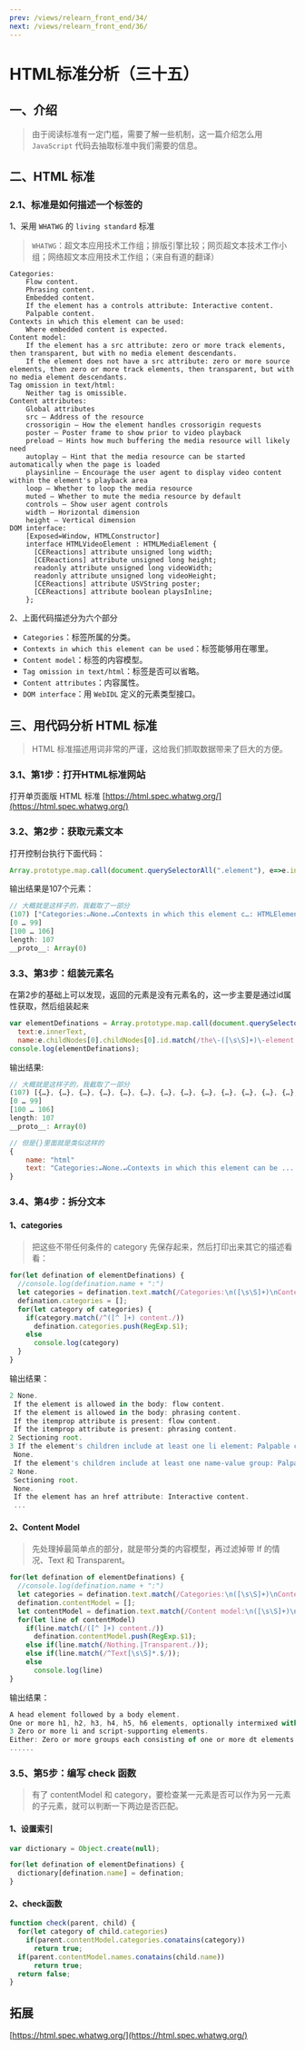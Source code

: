 ```yaml
---
prev: /views/relearn_front_end/34/
next: /views/relearn_front_end/36/
---
```

# HTML标准分析（三十五）

## 一、介绍

> 由于阅读标准有一定门槛，需要了解一些机制，这一篇介绍怎么用 `JavaScript` 代码去抽取标准中我们需要的信息。

## 二、HTML 标准

### 2.1、标准是如何描述一个标签的

1、采用 `WHATWG` 的 `living standard` 标准

> `WHATWG`：超文本应用技术工作组；排版引擎比较；网页超文本技术工作小组；网络超文本应用技术工作组；（来自有道的翻译）

```
Categories:
    Flow content.
    Phrasing content.
    Embedded content.
    If the element has a controls attribute: Interactive content.
    Palpable content.
Contexts in which this element can be used:
    Where embedded content is expected.
Content model:
    If the element has a src attribute: zero or more track elements, then transparent, but with no media element descendants.
    If the element does not have a src attribute: zero or more source elements, then zero or more track elements, then transparent, but with no media element descendants.
Tag omission in text/html:
    Neither tag is omissible.
Content attributes:
    Global attributes
    src — Address of the resource
    crossorigin — How the element handles crossorigin requests
    poster — Poster frame to show prior to video playback
    preload — Hints how much buffering the media resource will likely need
    autoplay — Hint that the media resource can be started automatically when the page is loaded
    playsinline — Encourage the user agent to display video content within the element's playback area
    loop — Whether to loop the media resource
    muted — Whether to mute the media resource by default
    controls — Show user agent controls
    width — Horizontal dimension
    height — Vertical dimension
DOM interface:
    [Exposed=Window, HTMLConstructor]
    interface HTMLVideoElement : HTMLMediaElement {
      [CEReactions] attribute unsigned long width;
      [CEReactions] attribute unsigned long height;
      readonly attribute unsigned long videoWidth;
      readonly attribute unsigned long videoHeight;
      [CEReactions] attribute USVString poster;
      [CEReactions] attribute boolean playsInline;
    };
```

2、上面代码描述分为六个部分

- `Categories`：标签所属的分类。
- `Contexts in which this element can be used`：标签能够用在哪里。
- `Content model`：标签的内容模型。
- `Tag omission in text/html`：标签是否可以省略。
- `Content attributes`：内容属性。
- `DOM interface`：用 `WebIDL` 定义的元素类型接口。

## 三、用代码分析 HTML 标准

> HTML 标准描述用词非常的严谨，这给我们抓取数据带来了巨大的方便。

### 3.1、第1步：打开HTML标准网站

打开单页面版 HTML 标准 [https://html.spec.whatwg.org/](https://html.spec.whatwg.org/)

### 3.2、第2步：获取元素文本

打开控制台执行下面代码：

```js
Array.prototype.map.call(document.querySelectorAll(".element"), e=>e.innerText);
```

输出结果是107个元素：

```js
// 大概就是这样子的，我截取了一部分
(107) ["Categories:↵None.↵Contexts in which this element c…: HTMLElement {↵  // also has obsolete members↵};", "Categories:↵None.↵Contexts in which this element c…ctor]↵interface HTMLHeadElement : HTMLElement {};", "Categories:↵Metadata content.↵Contexts in which th…nt {↵  [CEReactions] attribute DOMString text;↵};", …]
[0 … 99]
[100 … 106]
length: 107
__proto__: Array(0)
```

### 3.3、第3步：组装元素名

在第2步的基础上可以发现，返回的元素是没有元素名的，这一步主要是通过id属性获取，然后组装起来

```js
var elementDefinations = Array.prototype.map.call(document.querySelectorAll(".element"), e => ({
  text:e.innerText,
  name:e.childNodes[0].childNodes[0].id.match(/the\-([\s\S]+)\-element:/)?RegExp.$1:null}));
console.log(elementDefinations);
```

输出结果:

```js
// 大概就是这样子的，我截取了一部分
(107) [{…}, {…}, {…}, {…}, {…}, {…}, {…}, {…}, {…}, {…}, {…}, {…}, {…}, {…}, {…}, {…}, {…}, {…}, {…}, {…}, {…}, {…}, {…}, …]
[0 … 99]
[100 … 106]
length: 107
__proto__: Array(0)

// 但是{}里面就是类似这样的
{
    name: "html"
    text: "Categories:↵None.↵Contexts in which this element can be ....."
}
```

### 3.4、第4步：拆分文本

#### 1、categories

> 把这些不带任何条件的 category 先保存起来，然后打印出来其它的描述看看：

```js
for(let defination of elementDefinations) {
  //console.log(defination.name + ":")
  let categories = defination.text.match(/Categories:\n([\s\S]+)\nContexts in which this element can be used:/)[1].split("\n");
  defination.categories = [];
  for(let category of categories) {
    if(category.match(/^([^ ]+) content./))
      defination.categories.push(RegExp.$1);
    else
      console.log(category)  
  }
}
```

输出结果：

```js
2 None.
 If the element is allowed in the body: flow content.
 If the element is allowed in the body: phrasing content.
 If the itemprop attribute is present: flow content.
 If the itemprop attribute is present: phrasing content.
2 Sectioning root.
3 If the element's children include at least one li element: Palpable content.
 None.
 If the element's children include at least one name-value group: Palpable content.
2 None.
 Sectioning root.
 None.
 If the element has an href attribute: Interactive content.
 ...
```

#### 2、Content Model

> 先处理掉最简单点的部分，就是带分类的内容模型，再过滤掉带 If 的情况、Text 和 Transparent。

```js
for(let defination of elementDefinations) {
  //console.log(defination.name + ":")
  let categories = defination.text.match(/Categories:\n([\s\S]+)\nContexts in which this element can be used:/)[1].split("\n");
  defination.contentModel = [];
  let contentModel = defination.text.match(/Content model:\n([\s\S]+)\nTag omission in text\/html:/)[1].split("\n");
  for(let line of contentModel)
    if(line.match(/([^ ]+) content./))
      defination.contentModel.push(RegExp.$1);
    else if(line.match(/Nothing.|Transparent./));
    else if(line.match(/^Text[\s\S]*.$/));
    else
      console.log(line)
}
```

输出结果：

```js
A head element followed by a body element.
One or more h1, h2, h3, h4, h5, h6 elements, optionally intermixed with script-supporting elements.
3 Zero or more li and script-supporting elements.
Either: Zero or more groups each consisting of one or more dt elements followed by one or more dd elements, optionally intermixed with script-supporting elements.
......
```

### 3.5、第5步：编写 check 函数

> 有了 contentModel 和 category，要检查某一元素是否可以作为另一元素的子元素，就可以判断一下两边是否匹配。

#### 1、设置索引

```js
var dictionary = Object.create(null);

for(let defination of elementDefinations) {
  dictionary[defination.name] = defination;
}
```

#### 2、check函数

```js
function check(parent, child) {
  for(let category of child.categories)
    if(parent.contentModel.categories.conatains(category))
      return true;
  if(parent.contentModel.names.conatains(child.name))
      return true;
  return false;
}
```

## 拓展

[https://html.spec.whatwg.org/](https://html.spec.whatwg.org/)
